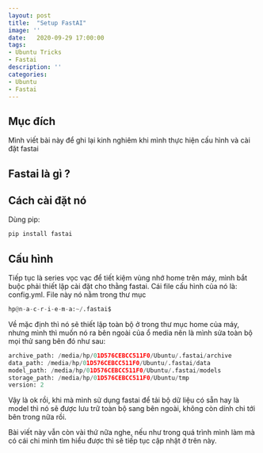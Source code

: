 ```yaml
---
layout: post
title:  "Setup FastAI"
image: ''
date:   2020-09-29 17:00:00
tags:
- Ubuntu Tricks
- Fastai
description: ''
categories:
- Ubuntu
- Fastai
---
```


## Mục đích

Mình viết bài này để ghi lại kinh nghiêm khi mình thực hiện cấu hình và cài đặt fastai

## Fastai là gì ?

## Cách cài đặt nó
Dùng pip: 
```python 
pip install fastai
```

## Cấu hình

Tiếp tục là series vọc vạc để tiết kiệm vùng nhớ home trên máy, mình bắt buộc phải thiết lập cài đặt cho thằng fastai. Cái file cấu hình của nó là: config.yml. File này nó nằm trong thư mục 
```python 
hp@n-a-c-r-i-e-m-a:~/.fastai$
```

Về mặc định thì nó sẽ thiết lập toàn bộ ở trong thư mục home của máy, nhưng mình thì muốn nó ra bên ngoài của ổ media nên là mình sửa toàn bộ mọi thử sang bên đó như sau: 

```python 
archive_path: /media/hp/01D576CEBCC511F0/Ubuntu/.fastai/archive
data_path: /media/hp/01D576CEBCC511F0/Ubuntu/.fastai/data
model_path: /media/hp/01D576CEBCC511F0/Ubuntu/.fastai/models
storage_path: /media/hp/01D576CEBCC511F0/Ubuntu/tmp
version: 2
```

Vậy là ok rồi, khi mà mình sử dụng fastai để tải bộ dữ liệu có sẵn hay là model thì nó sẽ được lưu trữ toàn bộ sang bên ngoài, không còn dính chi tới bên trong nữa rồi.

Bài viết này vẫn còn vài thứ nữa nghe, nếu như trong quá trình mình làm mà có cái chi mình tìm hiểu được thì sẽ tiếp tục cập nhật ở trên này. 
